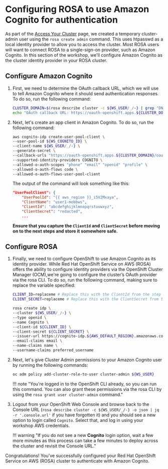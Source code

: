 # Configuring ROSA to use Amazon Cognito for authentication

As part of the [Access Your Cluster](../../100-setup/3-access-cluster/) page, we created a temporary cluster-admin user using the `rosa create admin` command. This uses htpasswd as a local identity provider to allow you to access the cluster. Most ROSA users will want to connect ROSA to a single-sign-on provider, such as Amazon Cognito. In this section of the workshop, we'll configure Amazon Cognito as the cluster identity provider in your ROSA cluster.

## Configure Amazon Cognito

1. First, we need to determine the OAuth callback URL, which we will use to tell Amazon Cognito where it should send authentication responses. To do so, run the following command:

    ```bash
    CLUSTER_DOMAIN=$(rosa describe cluster -c ${WS_USER/_/-} | grep "DNS" | grep -oE '\S+.openshiftapps.com')
    echo "OAuth callback URL: https://oauth-openshift.apps.${CLUSTER_DOMAIN}/oauth2callback/Cognito"
    ```

1. Next, let's create an app client in Amazon Cognito. To do so, run the following command:

    ```bash
    aws cognito-idp create-user-pool-client \
    --user-pool-id ${WS_COGNITO_ID} \
    --client-name ${WS_USER/_/-} \
    --generate-secret \
    --callback-urls "https://oauth-openshift.apps.${CLUSTER_DOMAIN}/oauth2callback/Cognito" \
    --supported-identity-providers COGNITO \
    --allowed-o-auth-scopes "phone" "email" "openid" "profile" \
    --allowed-o-auth-flows code \
    --allowed-o-auth-flows-user-pool-client
    ```

    The output of the command will look something like this:

    ```json
    "UserPoolClient": {
        "UserPoolId": "{{ aws_region }}_i5V2Mxaya",
        "ClientName": "user1-mobbws",
        "ClientId": "abcdefghijklmnopqrstuvwxyz",
        "ClientSecret": "redacted",
        ...
    ```

    **Ensure that you capture the `ClientId` and `ClientSecret` before moving on to the next steps and store it somewhere safe.**

## Configure ROSA

1. Finally, we need to configure OpenShift to use Amazon Cognito as its identity provider. While Red Hat OpenShift Service on AWS (ROSA) offers the ability to configure identity providers via the OpenShift Cluster Manager (OCM),we're going to configure the cluster’s OAuth provider via the rosa CLI. To do so, run the following command, making sure to replace the variable specified:

    ```bash
    CLIENT_ID=replaceme # Replace this with the ClientId from the step above
    CLIENT_SECRET=replaceme # Replace this with the ClientSecret from the step above
    ```

    ```bash
    rosa create idp \
    --cluster ${WS_USER/_/-} \
    --type openid \
    --name Cognito \
    --client-id ${CLIENT_ID} \
    --client-secret ${CLIENT_SECRET} \
    --issuer-url https://cognito-idp.${AWS_DEFAULT_REGION}.amazonaws.com/${WS_COGNITO_ID} \
    --email-claims email \
    --name-claims name \
    --username-claims preferred_username
    ```

1. Next, let's give Cluster Admin permissions to your Amazon Cognito user by running the following commands:

    ```bash
    oc adm policy add-cluster-role-to-user cluster-admin ${WS_USER}
    ```

    !!! note "You're logged in to the OpenShift CLI already, so you can run this command. You can also grant these permissions via the rosa CLI by using the `rosa grant user cluster-admin` command."

1. Logout from your OpenShift Web Console and browse back to the Console URL (`rosa describe cluster -c ${WS_USER/_/-} -o json | jq -r '.console.url'` if you have forgotten it) and you should see a new option to login called `Cognito`. Select that, and log in using your workshop AWS credentials.

    !!! warning "If you do not see a new **Cognito** login option, wait a few more minutes as this process can take a few minutes to deploy across the cluster and revisit the Console URL."

Congratulations! You've successfully configured your Red Hat OpenShift Service on AWS (ROSA) cluster to authenticate with Amazon Cognito.
